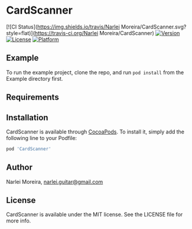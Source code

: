 # CardScanner

[![CI Status](https://img.shields.io/travis/Narlei Moreira/CardScanner.svg?style=flat)](https://travis-ci.org/Narlei Moreira/CardScanner)
[![Version](https://img.shields.io/cocoapods/v/CardScanner.svg?style=flat)](https://cocoapods.org/pods/CardScanner)
[![License](https://img.shields.io/cocoapods/l/CardScanner.svg?style=flat)](https://cocoapods.org/pods/CardScanner)
[![Platform](https://img.shields.io/cocoapods/p/CardScanner.svg?style=flat)](https://cocoapods.org/pods/CardScanner)

## Example

To run the example project, clone the repo, and run `pod install` from the Example directory first.

## Requirements

## Installation

CardScanner is available through [CocoaPods](https://cocoapods.org). To install
it, simply add the following line to your Podfile:

```ruby
pod 'CardScanner'
```

## Author

Narlei Moreira, narlei.guitar@gmail.com

## License

CardScanner is available under the MIT license. See the LICENSE file for more info.
